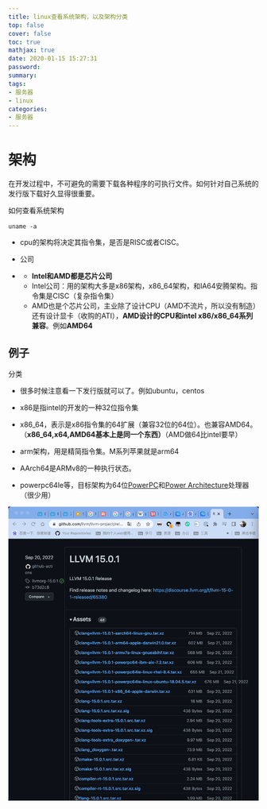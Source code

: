 ```yaml
---
title: linux查看系统架构，以及架构分类
top: false
cover: false
toc: true
mathjax: true
date: 2020-01-15 15:27:31
password:
summary:
tags:
- 服务器
- linux
categories:
- 服务器
---
```

# 架构

在开发过程中，不可避免的需要下载各种程序的可执行文件。如何针对自己系统的发行版下载好久显得很重要。

如何查看系统架构

```
uname -a
```

- cpu的架构将决定其指令集，是否是RISC或者CISC。

- 公司

- - **Intel和AMD都是芯片公司**
  - Intel公司：用的架构大多是x86架构，x86_64架构，和IA64安腾架构。指令集是CISC（复杂指令集）
  - AMD也是个芯片公司，主业除了设计CPU（AMD不流片，所以没有制造）还有设计显卡（收购的ATI），**AMD设计的CPU和intel x86/x86_64系列兼容**。例如**AMD64**

## 例子



分类

- 很多时候注意看一下发行版就可以了。例如ubuntu，centos

- x86是指intel的开发的一种32位指令集
- x86_64，表示是x86指令集的64扩展（兼容32位的64位）。也兼容AMD64。（**x86_64,x64,AMD64基本上是同一个东西）**（AMD做64比intel要早）
- arm架构，用是精简指令集。M系列苹果就是arm64
- AArch64是ARMv8的一种执行状态。
- powerpc64le等，目标架构为64位[PowerPC](https://zh.m.wikipedia.org/wiki/PowerPC)和[Power Architecture](https://zh.m.wikipedia.org/wiki/Power_Architecture)处理器（很少用）



![refs/heads/master/image-20230116215725688](https://raw.githubusercontent.com/kengerlwl/kengerlwl.github.io/refs/heads/master/image/658b2b5c183fcf1e9130b23aa3785369/b83c61174520b3b3288c88d09df55db4.png)







